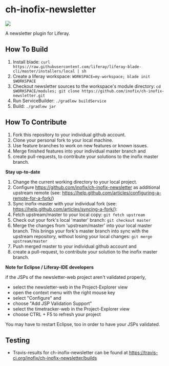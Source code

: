 # ch-inofix-newsletter 

<a href="https://travis-ci.org/inofix/ch-inofix-newsletter" target="_blank"><img src="https://travis-ci.org/inofix/ch-inofix-newsletter.svg?branch=master"/></a>

A newsletter plugin for Liferay.

## How To Build
1. Install blade: `curl https://raw.githubusercontent.com/liferay/liferay-blade-cli/master/installers/local | sh`
1. Create a liferay workspace: `WORKSPACE=my-workspace; blade init $WORKSPACE`
1. Checkout newsletter sources to the workspace's module directory: `cd $WORKSPACE/modules; git clone https://github.com/inofix/ch-inofix-newsletter.git`
1. Run ServiceBuilder: `./gradlew buildService`
1. Build: `./gradlew jar`

## How To Contribute
1. Fork this repository to your individual github account.
1. Clone your personal fork to your local machine.
1. Use feature branches to work on new features or known issues.
1. Merge finished features into your individual master branch and 
1. create pull-requests, to contribute your solutions to the inofix master branch.

**Stay up-to-date**

1. Change the current working directory to your local project.
1. Configure https://github.com/inofix/ch-inofix-newsletter as additional upstream remote (see: https://help.github.com/articles/configuring-a-remote-for-a-fork/)
1. Sync inofix-master with your individual fork (see: https://help.github.com/articles/syncing-a-fork/): 
1. Fetch upstream/master to your local copy: `git fetch upstream` 
1. Check out your fork's local 'master' branch: `git checkout master`
1. Merge the changes from 'upstream/master' into your local master branch. This brings your fork's master branch into sync with the upstream repository, without losing your local changes: `git merge upstream/master`
1. Push merged master to your individual github account and 
1. create a pull-request, to contribute your solution to the inofix master branch.

**Note for Eclipse / Liferay-IDE developers**

if the JSPs of the newsletter-web project aren't validated properly, 

- select the newsletter-web in the Project-Explorer view
- open the context menu with the right mouse key
- select "Configure" and
- choose "Add JSP Validation Support"
- select the timetracker-web in the Project-Explorer view
- choose CTRL + F5 to refresh your project

You may have to restart Eclipse, too in order to have your JSPs validated.

## Testing
* Travis-results for ch-inofix-newsletter can be found at https://travis-ci.org/inofix/ch-inofix-newsletter/builds
